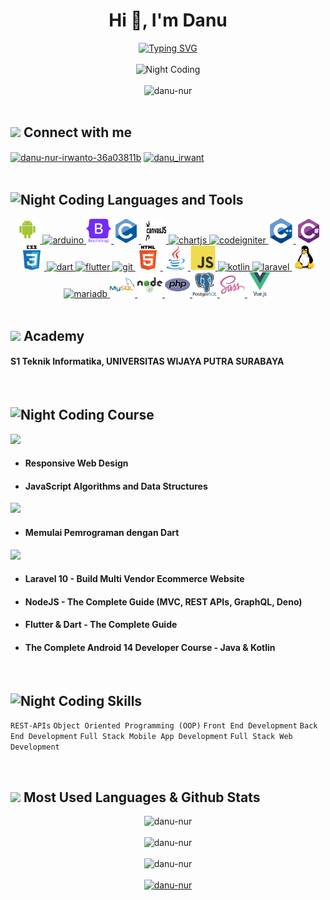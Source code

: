 <!-- <div style="background: grey;"> -->
<h1 align="center">Hi 👋, I'm Danu</h1>
<div align="center">
    <a href="https://git.io/typing-svg">
        <img
            src="https://readme-typing-svg.herokuapp.com?font=Fira+Code&weight=450&size=35&duration=2500&pause=1300&color=F7D613&center=true&vCenter=true&random=false&width=1000&lines=Welcome+to+my+Github+profile+!;I'm+a+Web+and+Mobile+Apps+Developer."
            alt="Typing SVG">
    </a>
</div>

<br>

<div align="center">
    <img alt="Night Coding"
        src="https://media3.giphy.com/media/v1.Y2lkPTc5MGI3NjExOTJ6NGE4cmd6MmR5ZXN5dnk3eGY3MzZ1M2I2YmJ0cHJoZG53YzZ3MSZlcD12MV9pbnRlcm5hbF9naWZfYnlfaWQmY3Q9Zw/wLNuW1tCKRiPmDV5Y4/giphy.webp"
        width=30% height="auto" />
</div>

<br>

<div align="center">
    <img
        src="https://komarev.com/ghpvc/?username=danu-nur&label=Profile%20views&color=0e75b6&style=flat"
        alt="danu-nur" />
</div>

<br>

## <img src="https://media.giphy.com/media/iY8CRBdQXODJSCERIr/giphy.gif" width="40px"> Connect with me

<div align="left">
    <a href="https://linkedin.com/in/danu-nur-irwanto-36a03811b"
        target="blank"><img align="center"
            src="https://raw.githubusercontent.com/rahuldkjain/github-profile-readme-generator/master/src/images/icons/Social/linked-in-alt.svg"
            alt="danu-nur-irwanto-36a03811b" height="30" width="40" /></a>
    <a href="https://instagram.com/danu_irwant" target="blank"><img
            align="center"
            src="https://raw.githubusercontent.com/rahuldkjain/github-profile-readme-generator/master/src/images/icons/Social/instagram.svg"
            alt="danu_irwant" height="30" width="40" /></a>
</div>

<br>

## <img alt="Night Coding" src="https://media.giphy.com/media/juua9i2c2fA0AIp2iq/giphy.gif" width="40px"/> Languages and Tools

<div align="center">
<a href="https://developer.android.com" target="_blank"
        rel="noreferrer"> <img
            src="https://raw.githubusercontent.com/devicons/devicon/master/icons/android/android-original-wordmark.svg"
            alt="android" width="40" height="40" /> </a> <a
        href="https://www.arduino.cc/" target="_blank"
        rel="noreferrer"> <img
            src="https://cdn.worldvectorlogo.com/logos/arduino-1.svg"
            alt="arduino" width="40"
            height="40" /> </a> <a href="https://getbootstrap.com"
        target="_blank" rel="noreferrer"> <img
            src="https://raw.githubusercontent.com/devicons/devicon/master/icons/bootstrap/bootstrap-plain-wordmark.svg"
            alt="bootstrap" width="40" height="40" /> </a> <a
        href="https://www.cprogramming.com/" target="_blank"
        rel="noreferrer"> <img
            src="https://raw.githubusercontent.com/devicons/devicon/master/icons/c/c-original.svg"
            alt="c" width="40" height="40" /> </a> <a
        href="https://canvasjs.com" target="_blank" rel="noreferrer"> <img
            src="https://raw.githubusercontent.com/Hardik0307/Hardik0307/master/assets/canvasjs-charts.svg"
            alt="canvasjs" width="40" height="40" /> </a> <a
        href="https://www.chartjs.org" target="_blank"
        rel="noreferrer"> <img
            src="https://www.chartjs.org/media/logo-title.svg" alt="chartjs"
            width="40"
            height="40" /> </a> <a href="https://codeigniter.com"
        target="_blank" rel="noreferrer"> <img
            src="https://cdn.worldvectorlogo.com/logos/codeigniter.svg"
            alt="codeigniter" width="40" height="40" /> </a>
    <a href="https://www.w3schools.com/cpp/" target="_blank" rel="noreferrer">
        <img
            src="https://raw.githubusercontent.com/devicons/devicon/master/icons/cplusplus/cplusplus-original.svg"
            alt="cplusplus" width="40" height="40" /> </a> <a
        href="https://www.w3schools.com/cs/" target="_blank"
        rel="noreferrer"> <img
            src="https://raw.githubusercontent.com/devicons/devicon/master/icons/csharp/csharp-original.svg"
            alt="csharp" width="40" height="40" /> </a> <a
        href="https://www.w3schools.com/css/" target="_blank"
        rel="noreferrer"> <img
            src="https://raw.githubusercontent.com/devicons/devicon/master/icons/css3/css3-original-wordmark.svg"
            alt="css3" width="40" height="40" /> </a> <a href="https://dart.dev"
        target="_blank" rel="noreferrer"> <img
            src="https://www.vectorlogo.zone/logos/dartlang/dartlang-icon.svg"
            alt="dart" width="40" height="40" /> </a>
    <a href="https://flutter.dev" target="_blank" rel="noreferrer"> <img
            src="https://www.vectorlogo.zone/logos/flutterio/flutterio-icon.svg"
            alt="flutter" width="40" height="40" />
    </a> <a href="https://git-scm.com/" target="_blank" rel="noreferrer"> <img
            src="https://www.vectorlogo.zone/logos/git-scm/git-scm-icon.svg"
            alt="git" width="40" height="40" /> </a> <a
        href="https://www.w3.org/html/" target="_blank" rel="noreferrer"> <img
            src="https://raw.githubusercontent.com/devicons/devicon/master/icons/html5/html5-original-wordmark.svg"
            alt="html5" width="40" height="40" /> </a> <a
        href="https://www.java.com" target="_blank" rel="noreferrer">
        <img
            src="https://raw.githubusercontent.com/devicons/devicon/master/icons/java/java-original.svg"
            alt="java"
            width="40" height="40" /> </a> <a
        href="https://developer.mozilla.org/en-US/docs/Web/JavaScript"
        target="_blank" rel="noreferrer"> <img
            src="https://raw.githubusercontent.com/devicons/devicon/master/icons/javascript/javascript-original.svg"
            alt="javascript" width="40" height="40" /> </a> <a
        href="https://kotlinlang.org" target="_blank"
        rel="noreferrer"> <img
            src="https://www.vectorlogo.zone/logos/kotlinlang/kotlinlang-icon.svg"
            alt="kotlin"
            width="40" height="40" /> </a> <a href="https://laravel.com/"
        target="_blank" rel="noreferrer"> <img
            src="https://laravel.com/img/logomark.min.svg"
            alt="laravel" width="40" height="40" /> </a> <a
        href="https://www.linux.org/" target="_blank"
        rel="noreferrer"> <img
            src="https://raw.githubusercontent.com/devicons/devicon/master/icons/linux/linux-original.svg"
            alt="linux"
            width="40" height="40" /> </a> <a href="https://mariadb.org/"
        target="_blank" rel="noreferrer"> <img
            src="https://www.vectorlogo.zone/logos/mariadb/mariadb-icon.svg"
            alt="mariadb" width="40" height="40" />
    </a> <a href="https://www.mysql.com/" target="_blank" rel="noreferrer"> <img
            src="https://raw.githubusercontent.com/devicons/devicon/master/icons/mysql/mysql-original-wordmark.svg"
            alt="mysql" width="40" height="40" /> </a> <a
        href="https://nodejs.org" target="_blank" rel="noreferrer">
        <img
            src="https://raw.githubusercontent.com/devicons/devicon/master/icons/nodejs/nodejs-original-wordmark.svg"
            alt="nodejs" width="40" height="40" /> </a> <a
        href="https://www.php.net" target="_blank" rel="noreferrer">
        <img
            src="https://raw.githubusercontent.com/devicons/devicon/master/icons/php/php-original.svg"
            alt="php"
            width="40" height="40" /> </a> <a href="https://www.postgresql.org"
        target="_blank" rel="noreferrer"> <img
            src="https://raw.githubusercontent.com/devicons/devicon/master/icons/postgresql/postgresql-original-wordmark.svg"
            alt="postgresql" width="40" height="40" /> </a> <a
        href="https://sass-lang.com" target="_blank"
        rel="noreferrer"> <img
            src="https://raw.githubusercontent.com/devicons/devicon/master/icons/sass/sass-original.svg"
            alt="sass"
            width="40" height="40" /> </a> <a href="https://vuejs.org/"
        target="_blank" rel="noreferrer"> <img
            src="https://raw.githubusercontent.com/devicons/devicon/master/icons/vuejs/vuejs-original-wordmark.svg"
            alt="vuejs" width="40" height="40" /> </a>
</div>

<br>

## <img src="https://uwp.ac.id/file_gambar/logo/UWP%20Official.png" width="40px"/> Academy
<h4>S1 Teknik Informatika, UNIVERSITAS WIJAYA PUTRA SURABAYA</h4>

<br>

## <img alt="Night Coding" src="https://media.giphy.com/media/juua9i2c2fA0AIp2iq/giphy.gif" width="40px"/> Course
<img src="https://encrypted-tbn0.gstatic.com/images?q=tbn:ANd9GcToG-Qp0K4UBPzNfu7JeUEZUZuEZNYmUFTZo3eTvUoDg2iamY8vNWDfy455DExnyCO26A&usqp=CAU" height="40px">
<ul>
<li><h4>Responsive Web Design</h4></li>
<li><h4>JavaScript Algorithms and Data Structures</h4></li>
</ul>

<img src="https://encrypted-tbn0.gstatic.com/images?q=tbn:ANd9GcRb7UY8hxIdVjK8FAlrbGagSywJUTPZWTQ6Wg&s" height="40px">
<ul>
<li><h4>Memulai Pemrograman dengan Dart</h4></li>
</ul>

<img src="https://encrypted-tbn0.gstatic.com/images?q=tbn:ANd9GcSyttEt681hSia3uHYLr65Y0oe4z9U4UeU_pLmDtIUeoMaT3m4ElMFCcJm5D9r9yVdm5bo&usqp=CAU" height="40px">
<ul>
<li><h4>Laravel 10 - Build Multi Vendor Ecommerce Website</h4></li>
<li><h4>NodeJS - The Complete Guide (MVC, REST APIs, GraphQL, Deno)</h4></li>
<li><h4>Flutter & Dart - The Complete Guide</h4></li>
<li><h4>The Complete Android 14 Developer Course - Java & Kotlin</h4></li>
</ul>

<br>

## <img alt="Night Coding" src="https://media.giphy.com/media/juua9i2c2fA0AIp2iq/giphy.gif" width="40px"/> Skills
`REST-APIs`
`Object Oriented Programming (OOP)`
`Front End Development`
`Back End Development`
`Full Stack Mobile App Development`
`Full Stack Web Development`

<br>

## <img src="https://media.giphy.com/media/HwBlFQZFcAoUcPHZdX/giphy.gif" width="40px"/> Most Used Languages & Github Stats
<div align="center">
<img
        src="https://github-readme-stats.vercel.app/api/top-langs?username=danu-nur&show_icons=true&locale=en&layout=compact"
        alt="danu-nur" /></div>

<br>

<div align="center">
<img
        src="https://github-readme-stats.vercel.app/api?username=danu-nur&show_icons=true&locale=en"
        alt="danu-nur" />
</div>

<br>

<div align="center"><img
        src="https://github-readme-streak-stats.herokuapp.com/?user=danu-nur&"
        alt="danu-nur" /></div>

<br>

<div align="center" width="3000">
    <a href="https://github.com/ryo-ma/github-profile-trophy"  width="100%">
        <img
            src="https://github-profile-trophy.vercel.app/?username=danu-nur"
            alt="danu-nur" />
    </a>
</div>
